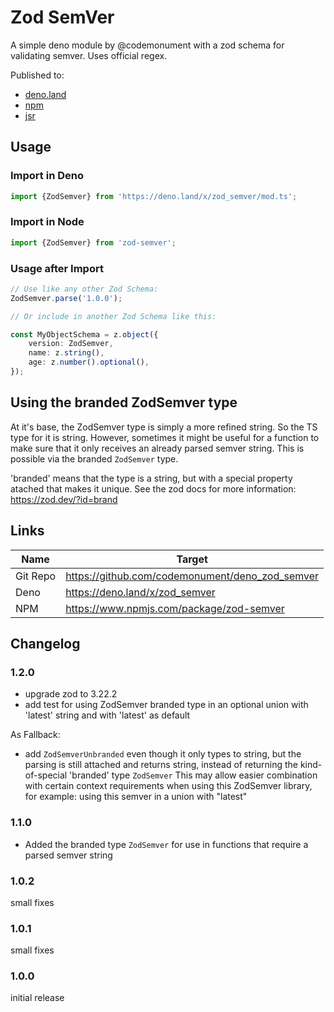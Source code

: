 # Zod SemVer

A simple deno module by @codemonument with a zod schema for validating semver.
Uses official regex.

Published to:

- [deno.land](https://deno.land/x/zod_semver)
- [npm](https://www.npmjs.com/package/zod-semver)
- [jsr](https://jsr.io/@codemonument/zod-semver/)

## Usage

### Import in Deno

```ts
import {ZodSemver} from 'https://deno.land/x/zod_semver/mod.ts';
```

### Import in Node

```ts
import {ZodSemver} from 'zod-semver';
```

### Usage after Import

```ts
// Use like any other Zod Schema:
ZodSemver.parse('1.0.0');

// Or include in another Zod Schema like this:

const MyObjectSchema = z.object({
	version: ZodSemver,
	name: z.string(),
	age: z.number().optional(),
});
```

## Using the branded ZodSemver type

At it's base, the ZodSemver type is simply a more refined string. So the TS type for it is string.
However, sometimes it might be useful for a function to make sure that it only receives an already parsed semver string.
This is possible via the branded `ZodSemver` type.

'branded' means that the type is a string, but with a special property atached that makes it unique.
See the zod docs for more information: <https://zod.dev/?id=brand>

## Links

| Name     | Target                                          |
| -------- | ----------------------------------------------- |
| Git Repo | https://github.com/codemonument/deno_zod_semver |
| Deno     | https://deno.land/x/zod_semver                  |
| NPM      | https://www.npmjs.com/package/zod-semver        |

## Changelog

### 1.2.0

- upgrade zod to 3.22.2
- add test for using ZodSemver branded type in an optional union with 'latest' string and with 'latest' as default

As Fallback:

- add `ZodSemverUnbranded` even though it only types to string, but the parsing is still attached and returns string,
  instead of returning the kind-of-special 'branded' type `ZodSemver`
  This may allow easier combination with certain context requirements when using this ZodSemver library,
  for example: using this semver in a union with "latest"

### 1.1.0

- Added the branded type `ZodSemver` for use in functions that require a parsed semver string

### 1.0.2

small fixes

### 1.0.1

small fixes

### 1.0.0

initial release
